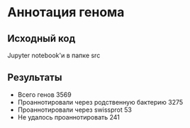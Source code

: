 # Аннотация генома

## Исходный код

Jupyter notebook'и в папке src

## Результаты

- Всего генов 3569
- Проаннотировали через родственную бактерию 3275
- Проаннотировали через swissprot 53
- Не удалось проаннотировать 241

